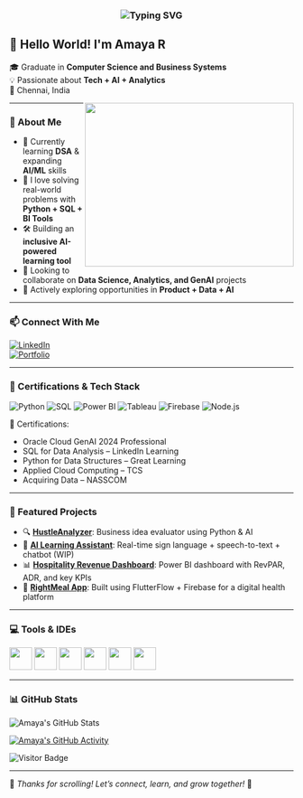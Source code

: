 <!-- Typing animation (optional) -->
<h3 align="center">
  <img src="https://readme-typing-svg.demolab.com?font=Fira+Code&weight=500&size=26&duration=3000&pause=1000&color=58A6FF&center=true&vCenter=true&width=440&lines=Hi+I'm+Amaya+R!;Tech+%2B+Data+%2B+Innovation;Turning+Insights+into+Impact" alt="Typing SVG" />
</h3>

## 👋 Hello World! I'm Amaya R

🎓 Graduate in **Computer Science and Business Systems**  
💡 Passionate about **Tech + AI + Analytics**  
📍 Chennai, India

<img align="right" width="370" height="290" src="https://businessofanimation.com/wp-content/uploads/2022/07/data-animation.gif">

---

### 🧠 About Me
- 🌱 Currently learning **DSA** & expanding **AI/ML** skills  
- 🧩 I love solving real-world problems with **Python + SQL + BI Tools**  
- 🛠️ Building an **inclusive AI-powered learning tool**  
- 👀 Looking to collaborate on **Data Science, Analytics, and GenAI** projects  
- 🚀 Actively exploring opportunities in **Product + Data + AI**

---

### 📫 Connect With Me

[![LinkedIn](https://img.shields.io/badge/LinkedIn-blue?style=for-the-badge&logo=linkedin&logoColor=white)](https://www.linkedin.com/in/amaya-r/)  
[![Portfolio](https://img.shields.io/badge/My%20Portfolio-000?style=for-the-badge&logo=firefox&logoColor=white)](https://amayarajesh24.wixsite.com/amaya)

---

### 🏅 Certifications & Tech Stack

![Python](https://img.shields.io/badge/-Python-3670A0?style=for-the-badge&logo=python&logoColor=ffdd54)
![SQL](https://img.shields.io/badge/-SQL-003B57?style=for-the-badge&logo=mysql&logoColor=white)
![Power BI](https://img.shields.io/badge/-Power%20BI-F2C811?style=for-the-badge&logo=powerbi&logoColor=black)
![Tableau](https://img.shields.io/badge/-Tableau-E97627?style=for-the-badge&logo=tableau&logoColor=white)
![Firebase](https://img.shields.io/badge/-Firebase-ffca28?style=for-the-badge&logo=firebase&logoColor=black)
![Node.js](https://img.shields.io/badge/-Node.js-339933?style=for-the-badge&logo=node.js&logoColor=white)

📜 Certifications:
- Oracle Cloud GenAI 2024 Professional  
- SQL for Data Analysis – LinkedIn Learning  
- Python for Data Structures – Great Learning  
- Applied Cloud Computing – TCS  
- Acquiring Data – NASSCOM

---

### 📌 Featured Projects

- 🔍 [**HustleAnalyzer**](https://github.com/amayars/hustle_analyzer): Business idea evaluator using Python & AI  
- 🤖 [**AI Learning Assistant**](#): Real-time sign language + speech-to-text + chatbot (WIP)  
- 📊 [**Hospitality Revenue Dashboard**](#): Power BI dashboard with RevPAR, ADR, and key KPIs  
- 📱 [**RightMeal App**](#): Built using FlutterFlow + Firebase for a digital health platform  

---

### 💻 Tools & IDEs

<img height="40" src="https://img.icons8.com/color/48/000000/visual-studio-code-2019.png"/>  
<img height="40" src="https://img.icons8.com/color/50/000000/git.png"/>
<img height="40" src="https://img.icons8.com/dusk/64/000000/anaconda.png"/>  
<img height="40" src="https://img.icons8.com/?size=100&id=UECmBSgBOvPT&format=png&color=000000"/> 
<img height="40" src="https://img.icons8.com/?size=100&id=117563&format=png&color=000000"/> 
<img height="40" src="https://img.icons8.com/?size=100&id=9Kvi1p1F0tUo&format=png&color=000000"/> 

---

### 📊 GitHub Stats  

![Amaya's GitHub Stats](https://github-readme-stats.vercel.app/api?username=amayars&theme=tokyonight&show_icons=true&hide=issues)

[![Amaya's GitHub Activity](https://github-readme-activity-graph.vercel.app/graph?username=amayars&bg_color=000000&color=7FDBFF&line=00CED1&point=FFFFFF&area=true&hide_border=true)](https://github.com/amayars)

![Visitor Badge](https://komarev.com/ghpvc/?username=amayars&style=flat-square&color=58a6ff)

---

🌟 *Thanks for scrolling! Let’s connect, learn, and grow together!* 🌟
